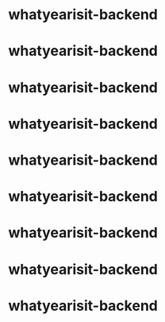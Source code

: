 # whatyearisit-backend
# whatyearisit-backend
# whatyearisit-backend
# whatyearisit-backend
# whatyearisit-backend
# whatyearisit-backend
# whatyearisit-backend
# whatyearisit-backend
# whatyearisit-backend
